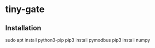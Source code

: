 # tiny-gate


## Installation
sudo apt install python3-pip
pip3 install pymodbus
pip3 install numpy




